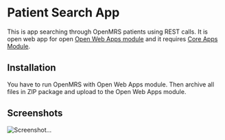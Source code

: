 # Patient Search App

This is app searching through OpenMRS patients using REST calls. It is open web app for open [Open Web Apps module](https://github.com/sunbiz/openmrs-module-owa) and it requires [Core Apps Module](https://github.com/openmrs/openmrs-module-coreapps).

## Installation

You have to run OpenMRS with Open Web Apps module. Then archive all files in ZIP package and upload to the Open Web Apps module.

## Screenshots

![Screenshot...](http://breta.g6.cz/wp-content/uploads/2015/12/Sn%C3%ADmek-obrazovky-33.png "Screenshot")

